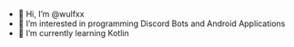 - 👋 Hi, I’m @wulfxx
- 👀 I’m interested in programming Discord Bots and Android Applications
- 🌱 I’m currently learning Kotlin
